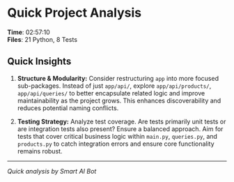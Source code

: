 # Quick Project Analysis

**Time**: 02:57:10  
**Files**: 21 Python, 8 Tests

## Quick Insights

1. **Structure & Modularity:**  Consider restructuring `app` into more focused sub-packages. Instead of just `app/api/`, explore `app/api/products/`, `app/api/queries/` to better encapsulate related logic and improve maintainability as the project grows. This enhances discoverability and reduces potential naming conflicts.

2. **Testing Strategy:**  Analyze test coverage.  Are tests primarily unit tests or are integration tests also present? Ensure a balanced approach. Aim for tests that cover critical business logic within `main.py`, `queries.py`, and `products.py` to catch integration errors and ensure core functionality remains robust.


---
*Quick analysis by Smart AI Bot*
